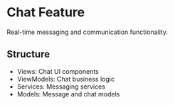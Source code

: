 # Chat Feature

Real-time messaging and communication functionality.

## Structure
- Views: Chat UI components
- ViewModels: Chat business logic
- Services: Messaging services
- Models: Message and chat models
